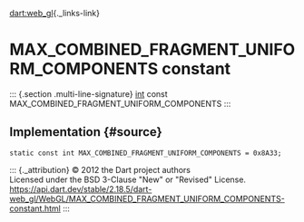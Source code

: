 [dart:web\_gl](../../dart-web_gl/dart-web_gl-library){._links-link}

MAX\_COMBINED\_FRAGMENT\_UNIFORM\_COMPONENTS constant
=====================================================

::: {.section .multi-line-signature}
[int](../../dart-core/int-class) const
MAX\_COMBINED\_FRAGMENT\_UNIFORM\_COMPONENTS
:::

Implementation {#source}
--------------

``` {.language-dart data-language="dart"}
static const int MAX_COMBINED_FRAGMENT_UNIFORM_COMPONENTS = 0x8A33;
```

::: {._attribution}
© 2012 the Dart project authors\
Licensed under the BSD 3-Clause \"New\" or \"Revised\" License.\
<https://api.dart.dev/stable/2.18.5/dart-web_gl/WebGL/MAX_COMBINED_FRAGMENT_UNIFORM_COMPONENTS-constant.html>
:::
